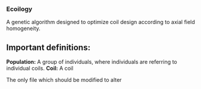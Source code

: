 ### Ecoilogy

A genetic algorithm designed to optimize coil design according to axial field homogeneity.

## Important definitions:
__Population:__ A group of individuals, where individuals are referring to individual coils.
__Coil:__ A coil

The only file which should be modified to alter
